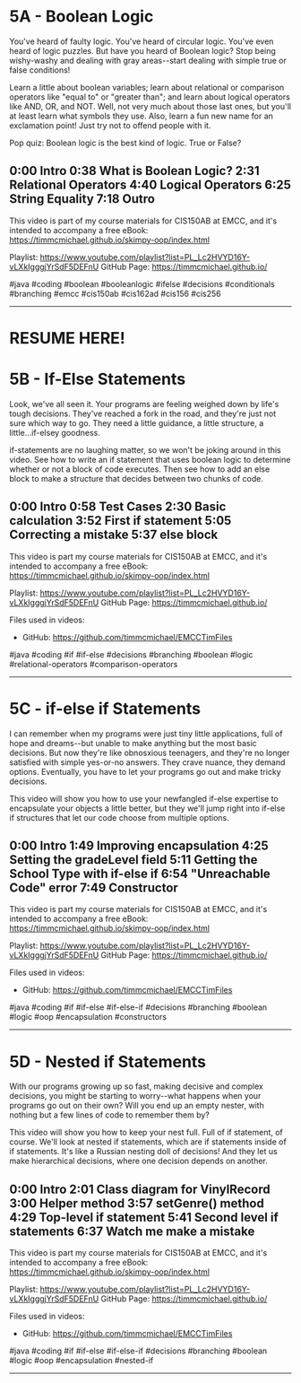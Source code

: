# 5A - Boolean Logic

You've heard of faulty logic. You've heard of circular logic. You've even heard of logic puzzles. But have you heard of Boolean logic? Stop being wishy-washy and dealing with gray areas--start dealing with simple true or false conditions!

Learn a little about boolean variables; learn about relational or comparison operators like "equal to" or "greater than"; and learn about logical operators like AND, OR, and NOT. Well, not very much about those last ones, but you'll at least learn what symbols they use. Also, learn a fun new name for an exclamation point! Just try not to offend people with it.

Pop quiz: Boolean logic is the best kind of logic. True or False?

0:00 Intro
0:38 What is Boolean Logic?
2:31 Relational Operators
4:40 Logical Operators
6:25 String Equality
7:18 Outro
----

This video is part of my course materials for CIS150AB at EMCC, and it's intended to accompany a free eBook: https://timmcmichael.github.io/skimpy-oop/index.html

Playlist: https://www.youtube.com/playlist?list=PL_Lc2HVYD16Y-vLXkIgggjYrSdF5DEFnU
GitHub Page: https://timmcmichael.github.io/

#java #coding #boolean #booleanlogic #ifelse #decisions #conditionals #branching #emcc #cis150ab #cis162ad #cis156 #cis256

---------------------

# RESUME HERE!

# 5B - If-Else Statements

Look, we've all seen it. Your programs are feeling weighed down by life's tough decisions. They've reached a fork in the road, and they're just not sure which way to go. They need a little guidance, a little structure, a little...if-elsey goodness.

if-statements are no laughing matter, so we won't be joking around in this video. See how to write an if statement that uses boolean logic to determine whether or not a block of code executes. Then see how to add an else block to make a structure that decides between two chunks of code.

0:00 Intro
0:58 Test Cases
2:30 Basic calculation
3:52 First if statement
5:05 Correcting a mistake
5:37 else block
----

This video is part my course materials for CIS150AB at EMCC, and it's intended to accompany a free eBook: https://timmcmichael.github.io/skimpy-oop/index.html

Playlist: https://www.youtube.com/playlist?list=PL_Lc2HVYD16Y-vLXkIgggjYrSdF5DEFnU
GitHub Page: https://timmcmichael.github.io/

Files used in videos:
* GitHub: https://github.com/timmcmichael/EMCCTimFiles

#java #coding #if #if-else #decisions #branching #boolean #logic #relational-operators #comparison-operators

---------------------

# 5C - if-else if Statements

I can remember when my programs were just tiny little applications, full of hope and dreams--but unable to make anything but the most basic decisions. But now they're like obnosxious teenagers, and they're no longer satisfied with simple yes-or-no answers. They crave nuance, they demand options. Eventually, you have to let your programs go out and make tricky decisions. 

This video will show you how to use your newfangled if-else expertise to encapsulate your objects a little better, but they we'll jump right into if-else if structures that let our code choose from multiple options.

0:00 Intro
1:49 Improving encapsulation 
4:25 Setting the gradeLevel field
5:11 Getting the School Type with if-else if
6:54 "Unreachable Code" error
7:49 Constructor
----

This video is part my course materials for CIS150AB at EMCC, and it's intended to accompany a free eBook: https://timmcmichael.github.io/skimpy-oop/index.html

Playlist: https://www.youtube.com/playlist?list=PL_Lc2HVYD16Y-vLXkIgggjYrSdF5DEFnU
GitHub Page: https://timmcmichael.github.io/

Files used in videos:
* GitHub: https://github.com/timmcmichael/EMCCTimFiles

#java #coding #if #if-else #if-else-if #decisions #branching #boolean #logic #oop #encapsulation #constructors

---------------------

# 5D - Nested if Statements

With our programs growing up so fast, making decisive and complex decisions, you might be starting to worry--what happens when your programs go out on their own? Will you end up an empty nester, with nothing but a few lines of code to remember them by?

This video will show you how to keep your nest full. Full of if statement, of course. We'll look at nested if statements, which are if statements inside of if statements. It's like a Russian nesting doll of decisions! And they let us make hierarchical decisions, where one decision depends on another.

0:00 Intro
2:01 Class diagram for VinylRecord
3:00 Helper method
3:57 setGenre() method
4:29 Top-level if statement
5:41 Second level if statements
6:37 Watch me make a mistake
----

This video is part my course materials for CIS150AB at EMCC, and it's intended to accompany a free eBook: https://timmcmichael.github.io/skimpy-oop/index.html

Playlist: https://www.youtube.com/playlist?list=PL_Lc2HVYD16Y-vLXkIgggjYrSdF5DEFnU
GitHub Page: https://timmcmichael.github.io/

Files used in videos:
* GitHub: https://github.com/timmcmichael/EMCCTimFiles

#java #coding #if #if-else #if-else-if #decisions #branching #boolean #logic #oop #encapsulation #nested-if

---------------------



